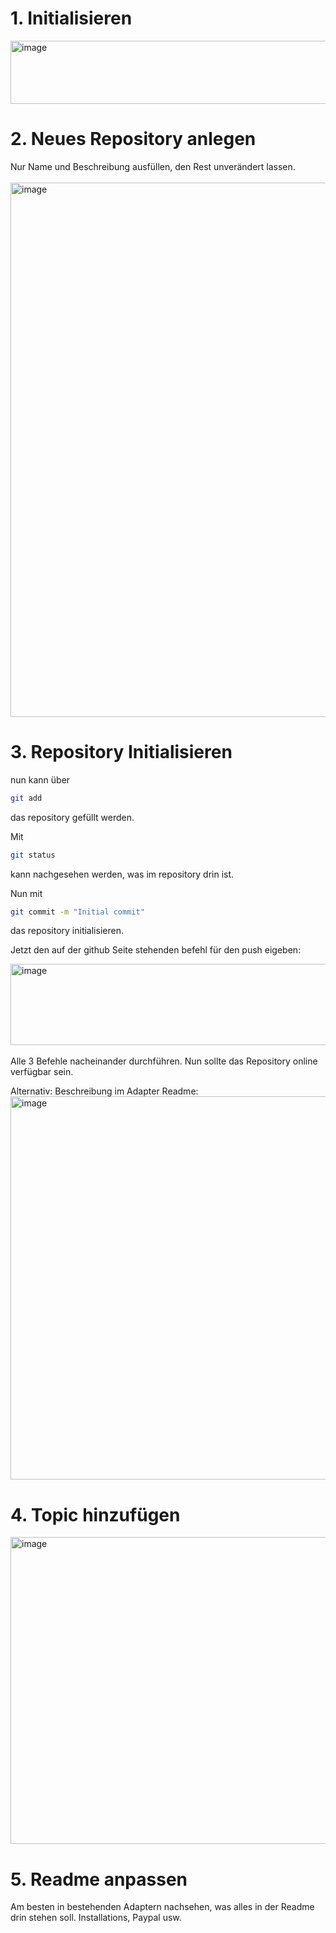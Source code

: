 # 1. Initialisieren
<img width="739" height="101" alt="image" src="https://github.com/user-attachments/assets/a7fdfee3-7cb3-457a-ab26-fef16fcf511e" />

# 2. Neues Repository anlegen
Nur Name und Beschreibung ausfüllen, den Rest unverändert lassen.
<br><br>
<img width="784" height="855" alt="image" src="https://github.com/user-attachments/assets/5d41a08f-3bbe-4813-a202-33a5bc48677e" />

# 3. Repository Initialisieren
nun kann über
```bash
git add
```
das repository gefüllt werden.

Mit
```bash
git status
```
kann nachgesehen werden, was im repository drin ist.

Nun mit
```bash
git commit -m "Initial commit"
```
das repository initialisieren.

Jetzt den auf der github Seite stehenden befehl für den push eigeben:

<img width="633" height="130" alt="image" src="https://github.com/user-attachments/assets/c05d28c9-ae3a-42b1-a5fb-13488414bd0a" />
<br><br>
Alle 3 Befehle nacheinander durchführen. Nun sollte das Repository online verfügbar sein.

Alternativ: Beschreibung im Adapter Readme:
<img width="861" height="613" alt="image" src="https://github.com/user-attachments/assets/c631ceb5-5f5b-41d8-b679-87f3ef6632ca" />

# 4. Topic hinzufügen
<img width="933" height="491" alt="image" src="https://github.com/user-attachments/assets/d6eb32c0-25e0-4053-95d0-8f21da540329" />

# 5. Readme anpassen
Am besten in bestehenden Adaptern nachsehen, was alles in der Readme drin stehen soll.
Installations, Paypal usw.
